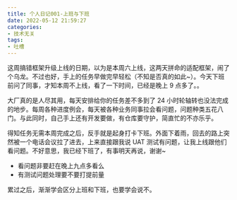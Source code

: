 ```yaml
---
title: 个人日记001-上班与下班
date: 2022-05-12 21:59:27
categories:
- 技术无关
tags:
- 吐槽
---
```


这周搞错框架升级上线的日期，以为是本周六上线，这两天拼命的适配框架，闹了个乌龙。不过也好，手上的任务早做完早轻松（不知是否真的如此~）。今天下班前问了同事，才知本周不上线，看了一下时间，已经是晚上 9 点多了。。

大厂真的是人尽其用，每天安排给你的任务差不多到了 24 小时轮轴转也没法完成的地步。每周各种进度例会，每天被各种业务同事拉会看问题，问题种类五花八门。与此同时，自己手上还有开发要做，有仓库要守护，简直忙的不亦乐乎。

得知任务无需本周完成之后，反手就是起身打卡下班。外面下着雨，回去的路上突然被一个电话会议拉了进去，上来直接跟我说 UAT 测试有问题，让我上线跟他们看问题。不好意思，我已经下班了，有事明天再说，谢谢~

- 看问题非要赶在晚上九点多看么
- 有测试问题处理要不要打提前量

累过之后，渐渐学会区分上班和下班，也要学会说不。
